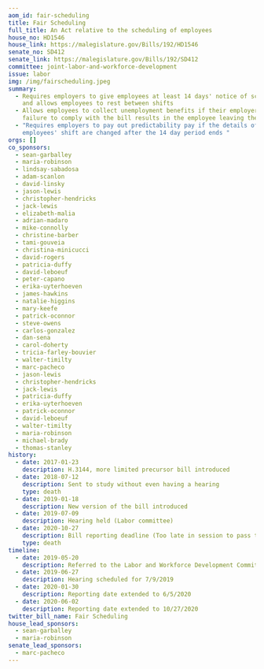 ```yaml
---
aom_id: fair-scheduling
title: Fair Scheduling
full_title: An Act relative to the scheduling of employees
house_no: HD1546
house_link: https://malegislature.gov/Bills/192/HD1546
senate_no: SD412
senate_link: https://malegislature.gov/Bills/192/SD412
committee: joint-labor-and-workforce-development
issue: labor
img: /img/fairscheduling.jpeg
summary:
  - Requires employers to give employees at least 14 days' notice of schedules
    and allows employees to rest between shifts
  - Allows employees to collect unemployment benefits if their employer’s
    failure to comply with the bill results in the employee leaving the job
  - "Requires employers to pay out predictability pay if the details of their
    employees' shift are changed after the 14 day period ends "
orgs: []
co_sponsors:
  - sean-garballey
  - maria-robinson
  - lindsay-sabadosa
  - adam-scanlon
  - david-linsky
  - jason-lewis
  - christopher-hendricks
  - jack-lewis
  - elizabeth-malia
  - adrian-madaro
  - mike-connolly
  - christine-barber
  - tami-gouveia
  - christina-minicucci
  - david-rogers
  - patricia-duffy
  - david-leboeuf
  - peter-capano
  - erika-uyterhoeven
  - james-hawkins
  - natalie-higgins
  - mary-keefe
  - patrick-oconnor
  - steve-owens
  - carlos-gonzalez
  - dan-sena
  - carol-doherty
  - tricia-farley-bouvier
  - walter-timilty
  - marc-pacheco
  - jason-lewis
  - christopher-hendricks
  - jack-lewis
  - patricia-duffy
  - erika-uyterhoeven
  - patrick-oconnor
  - david-leboeuf
  - walter-timilty
  - maria-robinson
  - michael-brady
  - thomas-stanley
history:
  - date: 2017-01-23
    description: H.3144, more limited precursor bill introduced
  - date: 2018-07-12
    description: Sent to study without even having a hearing
    type: death
  - date: 2019-01-18
    description: New version of the bill introduced
  - date: 2019-07-09
    description: Hearing held (Labor committee)
  - date: 2020-10-27
    description: Bill reporting deadline (Too late in session to pass this year)
    type: death
timeline:
  - date: 2019-05-20
    description: Referred to the Labor and Workforce Development Committee
  - date: 2019-06-27
    description: Hearing scheduled for 7/9/2019
  - date: 2020-01-30
    description: Reporting date extended to 6/5/2020
  - date: 2020-06-02
    description: Reporting date extended to 10/27/2020
twitter_bill_name: Fair Scheduling
house_lead_sponsors:
  - sean-garballey
  - maria-robinson
senate_lead_sponsors:
  - marc-pacheco
---
```

